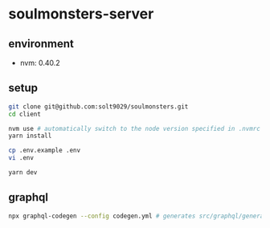 # soulmonsters-server

## environment

- nvm: 0.40.2

## setup

```sh
git clone git@github.com:solt9029/soulmonsters.git
cd client

nvm use # automatically switch to the node version specified in .nvmrc
yarn install

cp .env.example .env
vi .env

yarn dev
```

## graphql

```sh
npx graphql-codegen --config codegen.yml # generates src/graphql/generated/*
```
